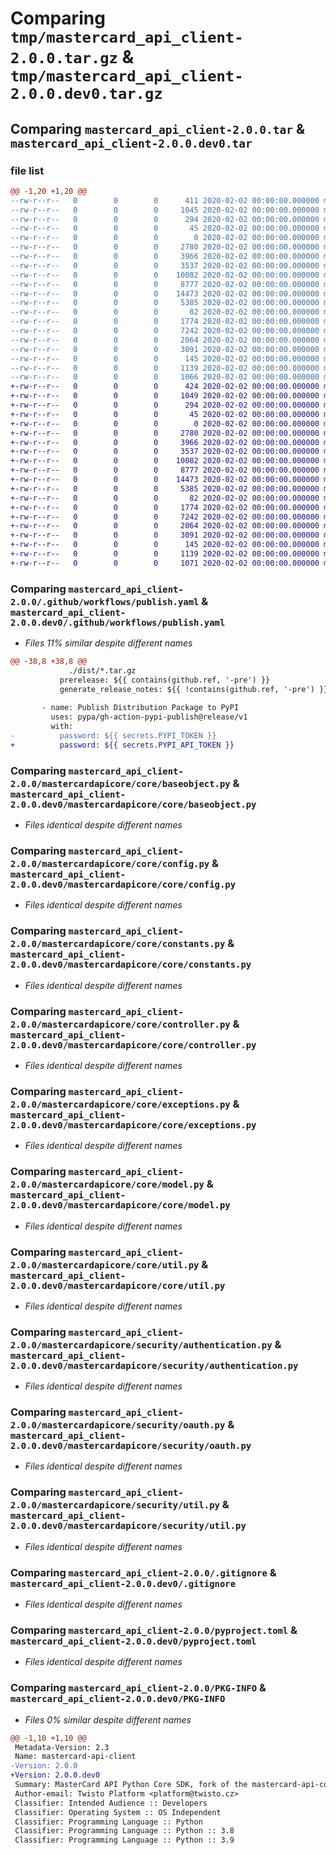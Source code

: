 # Comparing `tmp/mastercard_api_client-2.0.0.tar.gz` & `tmp/mastercard_api_client-2.0.0.dev0.tar.gz`

## Comparing `mastercard_api_client-2.0.0.tar` & `mastercard_api_client-2.0.0.dev0.tar`

### file list

```diff
@@ -1,20 +1,20 @@
--rw-r--r--   0        0        0      411 2020-02-02 00:00:00.000000 mastercard_api_client-2.0.0/_version.py
--rw-r--r--   0        0        0     1045 2020-02-02 00:00:00.000000 mastercard_api_client-2.0.0/.github/workflows/publish.yaml
--rw-r--r--   0        0        0      294 2020-02-02 00:00:00.000000 mastercard_api_client-2.0.0/mastercardapicore/__init__.py
--rw-r--r--   0        0        0       45 2020-02-02 00:00:00.000000 mastercard_api_client-2.0.0/mastercardapicore/version.py
--rw-r--r--   0        0        0        0 2020-02-02 00:00:00.000000 mastercard_api_client-2.0.0/mastercardapicore/core/__init__.py
--rw-r--r--   0        0        0     2780 2020-02-02 00:00:00.000000 mastercard_api_client-2.0.0/mastercardapicore/core/baseobject.py
--rw-r--r--   0        0        0     3966 2020-02-02 00:00:00.000000 mastercard_api_client-2.0.0/mastercardapicore/core/config.py
--rw-r--r--   0        0        0     3537 2020-02-02 00:00:00.000000 mastercard_api_client-2.0.0/mastercardapicore/core/constants.py
--rw-r--r--   0        0        0    10082 2020-02-02 00:00:00.000000 mastercard_api_client-2.0.0/mastercardapicore/core/controller.py
--rw-r--r--   0        0        0     8777 2020-02-02 00:00:00.000000 mastercard_api_client-2.0.0/mastercardapicore/core/exceptions.py
--rw-r--r--   0        0        0    14473 2020-02-02 00:00:00.000000 mastercard_api_client-2.0.0/mastercardapicore/core/model.py
--rw-r--r--   0        0        0     5385 2020-02-02 00:00:00.000000 mastercard_api_client-2.0.0/mastercardapicore/core/util.py
--rw-r--r--   0        0        0       82 2020-02-02 00:00:00.000000 mastercard_api_client-2.0.0/mastercardapicore/security/__init__.py
--rw-r--r--   0        0        0     1774 2020-02-02 00:00:00.000000 mastercard_api_client-2.0.0/mastercardapicore/security/authentication.py
--rw-r--r--   0        0        0     7242 2020-02-02 00:00:00.000000 mastercard_api_client-2.0.0/mastercardapicore/security/oauth.py
--rw-r--r--   0        0        0     2064 2020-02-02 00:00:00.000000 mastercard_api_client-2.0.0/mastercardapicore/security/util.py
--rw-r--r--   0        0        0     3091 2020-02-02 00:00:00.000000 mastercard_api_client-2.0.0/.gitignore
--rw-r--r--   0        0        0      145 2020-02-02 00:00:00.000000 mastercard_api_client-2.0.0/README.md
--rw-r--r--   0        0        0     1139 2020-02-02 00:00:00.000000 mastercard_api_client-2.0.0/pyproject.toml
--rw-r--r--   0        0        0     1066 2020-02-02 00:00:00.000000 mastercard_api_client-2.0.0/PKG-INFO
+-rw-r--r--   0        0        0      424 2020-02-02 00:00:00.000000 mastercard_api_client-2.0.0.dev0/_version.py
+-rw-r--r--   0        0        0     1049 2020-02-02 00:00:00.000000 mastercard_api_client-2.0.0.dev0/.github/workflows/publish.yaml
+-rw-r--r--   0        0        0      294 2020-02-02 00:00:00.000000 mastercard_api_client-2.0.0.dev0/mastercardapicore/__init__.py
+-rw-r--r--   0        0        0       45 2020-02-02 00:00:00.000000 mastercard_api_client-2.0.0.dev0/mastercardapicore/version.py
+-rw-r--r--   0        0        0        0 2020-02-02 00:00:00.000000 mastercard_api_client-2.0.0.dev0/mastercardapicore/core/__init__.py
+-rw-r--r--   0        0        0     2780 2020-02-02 00:00:00.000000 mastercard_api_client-2.0.0.dev0/mastercardapicore/core/baseobject.py
+-rw-r--r--   0        0        0     3966 2020-02-02 00:00:00.000000 mastercard_api_client-2.0.0.dev0/mastercardapicore/core/config.py
+-rw-r--r--   0        0        0     3537 2020-02-02 00:00:00.000000 mastercard_api_client-2.0.0.dev0/mastercardapicore/core/constants.py
+-rw-r--r--   0        0        0    10082 2020-02-02 00:00:00.000000 mastercard_api_client-2.0.0.dev0/mastercardapicore/core/controller.py
+-rw-r--r--   0        0        0     8777 2020-02-02 00:00:00.000000 mastercard_api_client-2.0.0.dev0/mastercardapicore/core/exceptions.py
+-rw-r--r--   0        0        0    14473 2020-02-02 00:00:00.000000 mastercard_api_client-2.0.0.dev0/mastercardapicore/core/model.py
+-rw-r--r--   0        0        0     5385 2020-02-02 00:00:00.000000 mastercard_api_client-2.0.0.dev0/mastercardapicore/core/util.py
+-rw-r--r--   0        0        0       82 2020-02-02 00:00:00.000000 mastercard_api_client-2.0.0.dev0/mastercardapicore/security/__init__.py
+-rw-r--r--   0        0        0     1774 2020-02-02 00:00:00.000000 mastercard_api_client-2.0.0.dev0/mastercardapicore/security/authentication.py
+-rw-r--r--   0        0        0     7242 2020-02-02 00:00:00.000000 mastercard_api_client-2.0.0.dev0/mastercardapicore/security/oauth.py
+-rw-r--r--   0        0        0     2064 2020-02-02 00:00:00.000000 mastercard_api_client-2.0.0.dev0/mastercardapicore/security/util.py
+-rw-r--r--   0        0        0     3091 2020-02-02 00:00:00.000000 mastercard_api_client-2.0.0.dev0/.gitignore
+-rw-r--r--   0        0        0      145 2020-02-02 00:00:00.000000 mastercard_api_client-2.0.0.dev0/README.md
+-rw-r--r--   0        0        0     1139 2020-02-02 00:00:00.000000 mastercard_api_client-2.0.0.dev0/pyproject.toml
+-rw-r--r--   0        0        0     1071 2020-02-02 00:00:00.000000 mastercard_api_client-2.0.0.dev0/PKG-INFO
```

### Comparing `mastercard_api_client-2.0.0/.github/workflows/publish.yaml` & `mastercard_api_client-2.0.0.dev0/.github/workflows/publish.yaml`

 * *Files 11% similar despite different names*

```diff
@@ -38,8 +38,8 @@
             ./dist/*.tar.gz
           prerelease: ${{ contains(github.ref, '-pre') }}
           generate_release_notes: ${{ !contains(github.ref, '-pre') }}
 
       - name: Publish Distribution Package to PyPI
         uses: pypa/gh-action-pypi-publish@release/v1
         with:
-          password: ${{ secrets.PYPI_TOKEN }}
+          password: ${{ secrets.PYPI_API_TOKEN }}
```

### Comparing `mastercard_api_client-2.0.0/mastercardapicore/core/baseobject.py` & `mastercard_api_client-2.0.0.dev0/mastercardapicore/core/baseobject.py`

 * *Files identical despite different names*

### Comparing `mastercard_api_client-2.0.0/mastercardapicore/core/config.py` & `mastercard_api_client-2.0.0.dev0/mastercardapicore/core/config.py`

 * *Files identical despite different names*

### Comparing `mastercard_api_client-2.0.0/mastercardapicore/core/constants.py` & `mastercard_api_client-2.0.0.dev0/mastercardapicore/core/constants.py`

 * *Files identical despite different names*

### Comparing `mastercard_api_client-2.0.0/mastercardapicore/core/controller.py` & `mastercard_api_client-2.0.0.dev0/mastercardapicore/core/controller.py`

 * *Files identical despite different names*

### Comparing `mastercard_api_client-2.0.0/mastercardapicore/core/exceptions.py` & `mastercard_api_client-2.0.0.dev0/mastercardapicore/core/exceptions.py`

 * *Files identical despite different names*

### Comparing `mastercard_api_client-2.0.0/mastercardapicore/core/model.py` & `mastercard_api_client-2.0.0.dev0/mastercardapicore/core/model.py`

 * *Files identical despite different names*

### Comparing `mastercard_api_client-2.0.0/mastercardapicore/core/util.py` & `mastercard_api_client-2.0.0.dev0/mastercardapicore/core/util.py`

 * *Files identical despite different names*

### Comparing `mastercard_api_client-2.0.0/mastercardapicore/security/authentication.py` & `mastercard_api_client-2.0.0.dev0/mastercardapicore/security/authentication.py`

 * *Files identical despite different names*

### Comparing `mastercard_api_client-2.0.0/mastercardapicore/security/oauth.py` & `mastercard_api_client-2.0.0.dev0/mastercardapicore/security/oauth.py`

 * *Files identical despite different names*

### Comparing `mastercard_api_client-2.0.0/mastercardapicore/security/util.py` & `mastercard_api_client-2.0.0.dev0/mastercardapicore/security/util.py`

 * *Files identical despite different names*

### Comparing `mastercard_api_client-2.0.0/.gitignore` & `mastercard_api_client-2.0.0.dev0/.gitignore`

 * *Files identical despite different names*

### Comparing `mastercard_api_client-2.0.0/pyproject.toml` & `mastercard_api_client-2.0.0.dev0/pyproject.toml`

 * *Files identical despite different names*

### Comparing `mastercard_api_client-2.0.0/PKG-INFO` & `mastercard_api_client-2.0.0.dev0/PKG-INFO`

 * *Files 0% similar despite different names*

```diff
@@ -1,10 +1,10 @@
 Metadata-Version: 2.3
 Name: mastercard-api-client
-Version: 2.0.0
+Version: 2.0.0.dev0
 Summary: MasterCard API Python Core SDK, fork of the mastercard-api-core library.
 Author-email: Twisto Platform <platform@twisto.cz>
 Classifier: Intended Audience :: Developers
 Classifier: Operating System :: OS Independent
 Classifier: Programming Language :: Python
 Classifier: Programming Language :: Python :: 3.8
 Classifier: Programming Language :: Python :: 3.9
```

